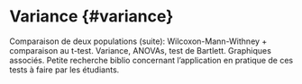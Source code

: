 # Variance {#variance}



Comparaison de deux populations (suite): Wilcoxon-Mann-Withney + comparaison au t-test. Variance, ANOVAs, test de Bartlett. Graphiques associés. Petite recherche biblio concernant l’application en pratique de ces tests à faire par les étudiants.
